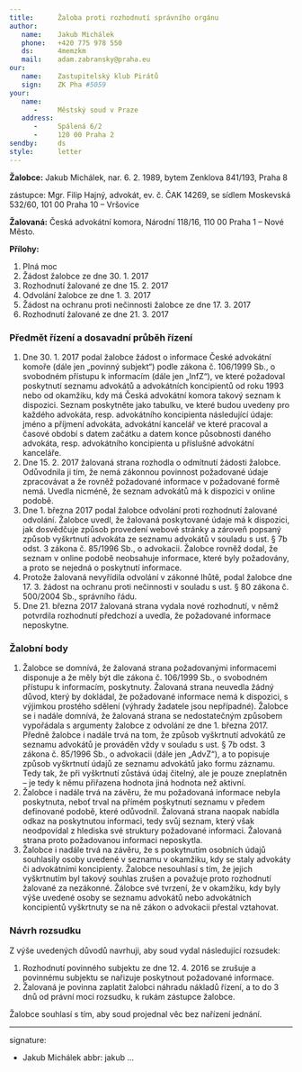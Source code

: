 ```yaml
---
title:      Žaloba proti rozhodnutí správního orgánu
author:
   name:    Jakub Michálek
   phone:   +420 775 978 550
   ds:      4memzkm
   mail:    adam.zabransky@praha.eu
our:
   name:    Zastupitelský klub Pirátů
   sign:    ZK Pha #5059
your:
   name:    
      -     Městský soud v Praze
   address:
      -     Spálená 6/2
      -     120 00 Praha 2
sendby:     ds
style:      letter
---
```



**Žalobce:**   Jakub Michálek, nar. 6. 2. 1989, bytem Zenklova 841/193, Praha 8

zástupce:  Mgr. Filip Hajný, advokát, ev. č. ČAK 14269, se sídlem Moskevská 532/60, 101 00 Praha 10 – Vršovice

**Žalovaná:**  Česká advokátní komora, Národní 118/16, 110 00 Praha 1 – Nové Město.

**Přílohy:**

1. Plná moc
2. Žádost žalobce ze dne 30. 1. 2017
3. Rozhodnutí žalované ze dne 15. 2. 2017
4. Odvolání žalobce ze dne 1. 3. 2017
5. Žádost na ochranu proti nečinnosti žalobce ze dne 17. 3. 2017 
6. Rozhodnutí žalované ze dne 21. 3. 2017

### Předmět řízení a dosavadní průběh řízení

1. Dne 30. 1. 2017 podal žalobce žádost o informace České advokátní komoře (dále jen „povinný subjekt“) podle zákona č. 106/1999 Sb., o svobodném přístupu k informacím (dále jen „InfZ“), ve které požadoval poskytnutí seznamu advokátů a advokátních koncipientů od roku 1993 nebo od okamžiku, kdy má Česká advokátní komora takový seznam k dispozici. Seznam poskytněte jako tabulku, ve které budou uvedeny pro každého advokáta, resp. advokátního koncipienta následující údaje: jméno a příjmení advokáta, advokátní kancelář ve které pracoval a časové období s datem začátku a datem konce působnosti daného advokáta, resp. advokátního koncipienta u příslušné advokátní kanceláře.
2. Dne 15. 2. 2017 žalovaná strana rozhodla o odmítnutí žádosti žalobce. Odůvodnila ji tím, že nemá zákonnou povinnost požadované údaje zpracovávat a že rovněž požadované informace v požadované formě nemá. Uvedla nicméně, že seznam advokátů má k dispozici v online podobě. 
3. Dne 1. března 2017 podal žalobce odvolání proti rozhodnutí žalované odvolání. Žalobce uvedl, že žalovaná poskytované údaje má k dispozici, jak dosvědčuje způsob provedení webové stránky a zároveň popsaný způsob vyškrtnutí advokáta ze seznamu advokátů v souladu s ust. § 7b odst. 3 zákona č. 85/1996 Sb., o advokacii. Žalobce rovněž dodal, že seznam v online podobě neobsahuje informace, které byly požadovány, a proto se nejedná o poskytnutí informace.
4. Protože žalovaná nevyřídila odvolání v zákonné lhůtě, podal žalobce dne 17. 3. žádost na ochranu proti nečinnosti v souladu s ust. § 80 zákona č. 500/2004 Sb., správního řádu. 
5. Dne 21. března 2017 žalovaná strana vydala nové rozhodnutí, v němž potvrdila rozhodnutí předchozí a uvedla, že požadované informace neposkytne. 


### Žalobní body

1. Žalobce se domnívá, že žalovaná strana požadovanými informacemi disponuje a že měly být dle zákona č. 106/1999 Sb., o svobodném přístupu k informacím, poskytnuty. Žalovaná strana neuvedla žádný důvod, který by dokládal, že požadované informace nemá k dispozici, s výjimkou prostého sdělení (výhrady žadatele jsou nepřípadné). Žalobce se i nadále domnívá, že žalovaná strana se nedostatečným způsobem vypořádala s argumenty žalobce z odvolání ze dne 1. března 2017. Předně žalobce i nadále trvá na tom, že způsob vyškrtnutí advokátů ze seznamu advokátů je prováděn vždy v souladu s ust. § 7b odst. 3 zákona č. 85/1996 Sb., o advokacii (dále jen „AdvZ“), a to popisuje způsob vyškrtnutí údajů ze seznamu advokátů jako formu záznamu. Tedy tak, že při vyškrtnutí zůstává údaj čitelný, ale je pouze zneplatněn – je tedy k němu přiřazena hodnota jiná hodnota než aktivní.
2. Žalobce i nadále trvá na závěru, že mu požadovaná informace nebyla poskytnuta, neboť trval na přímém poskytnutí seznamu v předem definované podobě, které odůvodnil. Žalovaná strana naopak nabídla odkaz na poskytnutou informaci, tedy svůj seznam, který však neodpovídal z hlediska své struktury požadované informaci. Žalovaná strana proto požadovanou informaci neposkytla.
3. Žalobce i nadále trvá na závěru, že s poskytnutím osobních údajů souhlasily osoby uvedené v seznamu v okamžiku, kdy se staly advokáty či advokátními koncipienty. Žalobce nesouhlasí s tím, že jejich vyškrtnutím byl takový souhlas zrušen a považuje proto rozhodnutí žalované za nezákonné. Žálobce své tvrzení, že v okamžiku, kdy byly výše uvedené osoby se seznamu advokátů nebo advokátních koncipientů vyškrtnuty se na ně zákon o advokacii přestal vztahovat.

### Návrh rozsudku

Z výše uvedených důvodů navrhuji, aby soud vydal následující rozsudek:

1. Rozhodnutí povinného subjektu ze dne 12. 4. 2016 se zrušuje a povinnému subjektu se nařizuje poskytnout požadované informace.
2. Žalovaná je povinna zaplatit žalobci náhradu nákladů řízení, a to do 3 dnů od právní moci rozsudku, k rukám zástupce žalobce.

Žalobce souhlasí s tím, aby soud projednal věc bez nařízení jednání. 

---
signature:
  - Jakub Michálek
abbr:       jakub
...
